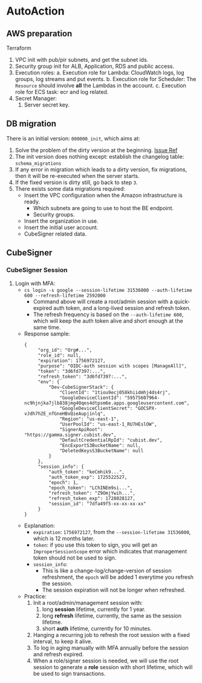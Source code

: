 # AutoAction

## AWS preparation
Terraform
1. VPC init with pub/pir subnets, and get the subnet ids.
2. Security group init for ALB, Application, RDS and public access.
3. Execution roles:
   a. Execution role for Lambda: CloudWatch logs, log groups, log streams and put events.
   b. Execution role for Scheduler: The `Resource` should involve **all** the Lambdas in the account.
   c. Execution role for ECS task: ecr and log related.
4. Secret Manager:
   1. Server secret key.

## DB migration
There is an initial version: `000000_init`, which aims at:
1. Solve the problem of the dirty version at the beginning. [Issue Ref](https://github.com/golang-migrate/migrate/issues/282#issuecomment-660760237)
2. The init version does nothing except: establish the changelog table: `schema_migrations`
3. If any error in migration which leads to a dirty version, fix migrations, then it will be re-executed when the 
   server starts.
4. If the fixed version is dirty still, go back to step `3`.
5. There exists some data migrations required:
   - Insert the VPC configuration when the Amazon infrastructure is ready.
     - Which subnets are going to use to host the BE endpoint.
     - Security groups.
   - Insert the organization in use.
   - Insert the initial user account.
   - CubeSigner related data.

## CubeSigner

### CubeSigner Session
1. Login with MFA:
   - `cs login -s google --session-lifetime 31536000 --auth-lifetime 600 --refresh-lifetime 2592000`
     - Command above will create a root/admin session with a quick-expired auth token, and a long-lived session and 
       refresh token.
     - The refresh frequency is based on the `--auth-lifetime 600`, which will keep the auth token alive and short 
       enough at the same time.
   - Response sample: 
        ```
        {
             "org_id": "Org#...",
             "role_id": null,
             "expiration": 1756972127,
             "purpose": "OIDC-auth session with scopes [ManageAll]",
             "token": "3d6fd7397:...",
             "refresh_token": "3d6fd7397:...",
             "env": {
                 "Dev-CubeSignerStack": {
                     "ClientId": "1tiou9ecj058khiidmhj4ds4rj",
                     "GoogleDeviceClientId": "59575607964-nc9hjnjka7jlb838jmg40qes4dtpsm6e.apps.googleusercontent.com",
                     "GoogleDeviceClientSecret": "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",
                     "Region": "us-east-1",
                     "UserPoolId": "us-east-1_RU7HEslOW",
                     "SignerApiRoot": "https://gamma.signer.cubist.dev",
                     "DefaultCredentialRpId": "cubist.dev",
                     "EncExportS3BucketName": null,
                     "DeletedKeysS3BucketName": null
                 }
             },
             "session_info": {
                 "auth_token": "keCmhik9...",
                 "auth_token_exp": 1725522527,
                 "epoch": 1,
                 "epoch_token": "LChINEm9si...",
                 "refresh_token": "Z9OmjYwih...",
                 "refresh_token_exp": 1728028127,
                 "session_id": "7dfa49f5-xx-xx-xx-xx"
             }
       }
       ```
   - Explanation:
     - `expiration`: `1756972127`, from the `--session-lifetime 31536000`, which is 12 months later.
     - `token`: if you use this token to sign, you will get an `ImproperSessionScope` error which indicates that 
       management token should not be used to sign.
     - `session_info`: 
       - This is like a change-log/change-version of session refreshment, the `epoch` will be added 1 
         everytime you refresh the session.
       - The session expiration will not be longer when refreshed.
   - Practice:
     1. Init a root/admin/management session with:
        1. long **session** lifetime, currently for 1 year.
        2. long **refresh** lifetime, currently, the same as the session lifetime.
        3. short **auth** lifetime, currently for 10 minutes.
     2. Hanging a recurring job to refresh the root session with a fixed interval, to keep it alive.
     3. To log in aging manually with MFA annually before the session and refresh expired.
     4. When a role/signer session is needed, we will use the root session to generate a **role** session with short 
        lifetime, which will be used to sign transactions.